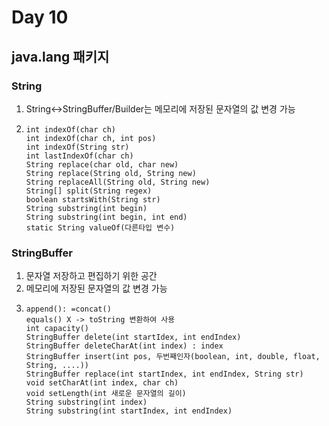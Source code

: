 # Day 10
## java.lang 패키지
### String
1. String<->StringBuffer/Builder는 메모리에 저장된 문자열의 값 변경 가능 </br>
2. ``` String 생성자: 문자열, char배열
   int indexOf(char ch)
   int indexOf(char ch, int pos)
   int indexOf(String str)
   int lastIndexOf(char ch)
   String replace(char old, char new)
   String replace(String old, String new)
   String replaceAll(String old, String new)
   String[] split(String regex)
   boolean startsWith(String str)
   String substring(int begin)
   String substring(int begin, int end)
   static String valueOf(다른타입 변수)

### StringBuffer
1. 문자열 저장하고 편집하기 위한 공간
2. 메모리에 저장된 문자열의 값 변경 가능
3. ``` StringBuffer 변수명 = new StringBuffer(); //아무것도 지정X 시 Buffer 크기 16 지정
   append(): =concat()
   equals() X -> toString 변환하여 사용
   int capacity()
   StringBuffer delete(int startIdex, int endIndex)
   StringBuffer deleteCharAt(int index) : index
   StringBuffer insert(int pos, 두번째인자(boolean, int, double, float, String, ....))
   StringBuffer replace(int startIndex, int endIndex, String str)
   void setCharAt(int index, char ch)
   void setLength(int 새로운 문자열의 길이)
   String substring(int index)
   String substring(int startIndex, int endIndex)

